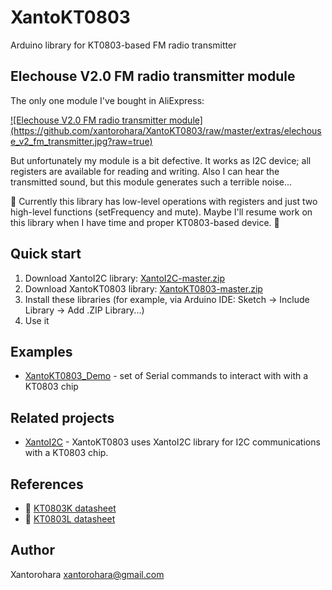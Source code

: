 # XantoKT0803
Arduino library for KT0803-based FM radio transmitter

## Elechouse V2.0 FM radio transmitter module

The only one module I've bought in AliExpress:

<a href="http://s.click.aliexpress.com/e/MNVjMVbaQ" target="_blank">
![Elechouse V2.0 FM radio transmitter module](https://github.com/xantorohara/XantoKT0803/raw/master/extras/elechouse_v2_fm_transmitter.jpg?raw=true)
</a>

But unfortunately my module is a bit defective.
It works as I2C device; all registers are available for reading and writing.
Also I can hear the transmitted sound, but this module generates such a terrible noise...

:construction:
Currently this library has low-level operations with registers and 
just two high-level functions (setFrequency and mute).
Maybe I'll resume work on this library when I have time and proper KT0803-based device. 
:construction:

## Quick start
1. Download XantoI2C library: [XantoI2C-master.zip](https://github.com/xantorohara/XantoI2C/archive/master.zip)
2. Download XantoKT0803 library: [XantoKT0803-master.zip](https://github.com/xantorohara/XantoKT0803/archive/master.zip)
3. Install these libraries (for example, via Arduino IDE: Sketch -> Include Library -> Add .ZIP Library...)
4. Use it 


## Examples
* [XantoKT0803_Demo](https://github.com/xantorohara/XantoKT0803/tree/master/examples/XantoKT0803_Demo) -
set of Serial commands to interact with with a KT0803 chip 

## Related projects
* [XantoI2C](https://github.com/xantorohara/XantoI2C) - 
XantoKT0803 uses XantoI2C library for I2C communications with a KT0803 chip.

## References
* :blue_book: [KT0803K datasheet](http://xantorohara.github.io/datasheets/KT0803K.pdf)
* :blue_book: [KT0803L datasheet](http://xantorohara.github.io/datasheets/KT0803L.pdf)

## Author
Xantorohara <xantorohara@gmail.com>

